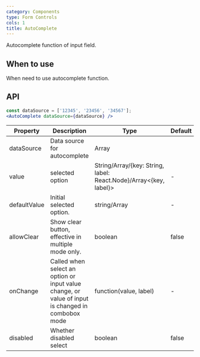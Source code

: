 ```yaml
---
category: Components
type: Form Controls
cols: 1
title: AutoComplete
---
```


Autocomplete function of input field.

## When to use

When need to use autocomplete function.

## API

```jsx
const dataSource = ['12345', '23456', '34567'];
<AutoComplete dataSource={dataSource} />
```


| Property           | Description                             |  Type | Default |
|----------------|----------------------------------|------------|--------|
| dataSource          | Data source for autocomplete | Array     |      |
| value    | selected option | String/Array<String>/{key: String, label: React.Node}/Array<{key, label}>   |  -  |
| defaultValue | Initial selected option. | string/Array<String>   |  -  |
| allowClear   | Show clear button, effective in multiple mode only. | boolean | false |
| onChange | Called when select an option or input value change, or value of input is changed in combobox mode | function(value, label) | - |
| disabled | Whether disabled select | boolean | false |
